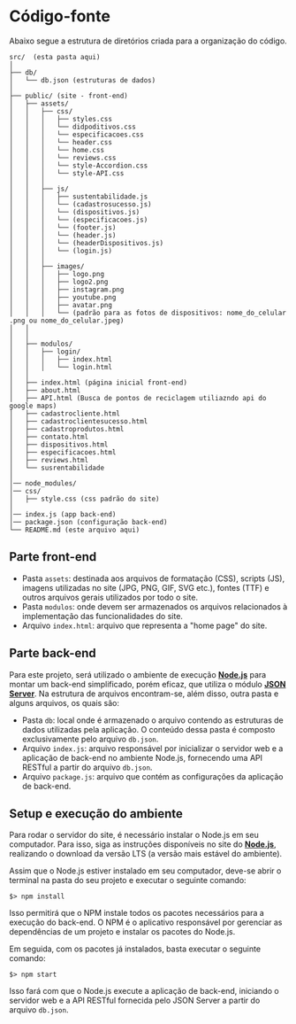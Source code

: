 # Código-fonte


Abaixo segue a estrutura de diretórios criada para a organização do código.

```plaintext
src/  (esta pasta aqui)
│
├── db/
│   └── db.json (estruturas de dados)
│
├── public/ (site - front-end)
│   ├── assets/
│   │   ├── css/
│   │   │   ├── styles.css
│   │   │   └── didpoditivos.css
│   │   │   └── especificacoes.css
│   │   │   └── header.css
│   │   │   └── home.css
│   │   │   └── reviews.css
│   │   │   └── style-Accordion.css
│   │   │   └── style-API.css
│   │   │
│   │   ├── js/
│   │   │   ├── sustentabilidade.js
│   │   │   └── (cadastrosucesso.js)
│   │   │   └── (dispositivos.js)
│   │   │   └── (especificacoes.js)
│   │   │   └── (footer.js)
│   │   │   └── (header.js)
│   │   │   └── (headerDispositivos.js)
│   │   │   └── (login.js)
│   │   │
│   │   ├── images/
│   │   │   ├── logo.png
│   │   │   ├── logo2.png
│   │   │   ├── instagram.png
│   │   │   ├── youtube.png
│   │   │   ├── avatar.png
│   │   │   └── (padrão para as fotos de dispositivos: nome_do_celular .png ou nome_do_celular.jpeg)
│   │   
│   │
│   ├── modulos/
│   │   ├── login/
│   │   │   ├── index.html
│   │   │   └── login.html
│   │
│   ├── index.html (página inicial front-end)
│   ├── about.html
│   ├── API.html (Busca de pontos de reciclagem utiliazndo api do google maps)
│   ├── cadastrocliente.html
│   ├── cadastroclientesucesso.html
│   ├── cadastroprodutos.html
│   ├── contato.html
│   ├── dispositivos.html
│   ├── especificacoes.html
│   ├── reviews.html
│   └── susrentabilidade
│
│── node_modules/
│── css/
│   ├── style.css (css padrão do site)
│  
│── index.js (app back-end)
│── package.json (configuração back-end)
└── README.md (este arquivo aqui)
```

## Parte front-end

* Pasta `assets`: destinada aos arquivos de formatação (CSS), scripts (JS), imagens utilizadas no site (JPG, PNG, GIF, SVG etc.), fontes (TTF) e outros arquivos gerais utilizados por todo o site.
* Pasta `modulos`: onde devem ser armazenados os arquivos relacionados à implementação das funcionalidades do site.
* Arquivo `index.html`: arquivo que representa a "home page" do site.

## Parte back-end

Para este projeto, será utilizado o ambiente de execução **[Node.js](https://nodejs.org/)** para montar um back-end simplificado, porém eficaz, que utiliza o módulo **[JSON Server](https://github.com/typicode/json-server#readme)**.
Na estrutura de arquivos encontram-se, além disso, outra pasta e alguns arquivos, os quais são:

* Pasta `db`: local onde é armazenado o arquivo contendo as estruturas de dados utilizadas pela aplicação. O conteúdo dessa pasta é composto exclusivamente pelo arquivo `db.json`.
* Arquivo `index.js`: arquivo responsável por inicializar o servidor web e a aplicação de back-end no ambiente Node.js, fornecendo uma API RESTful a partir do arquivo `db.json`.
* Arquivo `package.js`: arquivo que contém as configurações da aplicação de back-end.

## Setup e execução do ambiente

Para rodar o servidor do site, é necessário instalar o Node.js em seu computador. Para isso, siga as instruções disponíveis no site do [**Node.js**](https://nodejs.org/), realizando o download da versão LTS (a versão mais estável do ambiente).

Assim que o Node.js estiver instalado em seu computador, deve-se abrir o terminal na pasta do seu projeto e executar o seguinte comando:

```
$> npm install
```

Isso permitirá que o NPM instale todos os pacotes necessários para a execução do back-end. O NPM é o aplicativo responsável por gerenciar as dependências de um projeto e instalar os pacotes do Node.js.

Em seguida, com os pacotes já instalados, basta executar o seguinte comando:

```
$> npm start
```

Isso fará com que o Node.js execute a aplicação de back-end, iniciando o servidor web e a API RESTful fornecida pelo JSON Server a partir do arquivo `db.json`.
